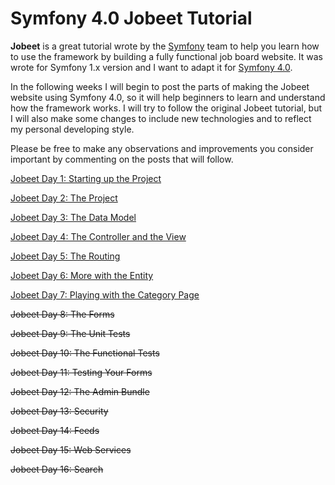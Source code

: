 # Symfony 4.0 Jobeet Tutorial

**Jobeet** is a great tutorial wrote by the [Symfony][1] team to help you learn how to use the framework by building a fully functional job board website. It was wrote for Symfony 1.x version and I want to adapt it for [Symfony 4.0][2].

In the following weeks I will begin to post the parts of making the Jobeet website using Symfony 4.0, so it will help beginners to learn and understand how the framework works. I will try to follow the original Jobeet tutorial, but I will also make some changes to include new technologies and to reflect my personal developing style.

Please be free to make any observations and improvements you consider important by commenting on the posts that will follow.

[Jobeet Day 1: Starting up the Project](/days/day-1.md)

[Jobeet Day 2: The Project](/days/day-2.md)

[Jobeet Day 3: The Data Model](/days/day-3.md)

[Jobeet Day 4: The Controller and the View](/days/day-4.md)

[Jobeet Day 5: The Routing](/days/day-5.md)

[Jobeet Day 6: More with the Entity](/days/day-6.md)

[Jobeet Day 7: Playing with the Category Page](/days/day-7.md)

~~Jobeet Day 8: The Forms~~

~~Jobeet Day 9: The Unit Tests~~

~~Jobeet Day 10: The Functional Tests~~

~~Jobeet Day 11: Testing Your Forms~~

~~Jobeet Day 12: The Admin Bundle~~

~~Jobeet Day 13: Security~~

~~Jobeet Day 14: Feeds~~

~~Jobeet Day 15: Web Services~~

~~Jobeet Day 16: Search~~

[1]: http://symfony.com/
[2]: http://symfony.com/roadmap?version=4.0#checker
